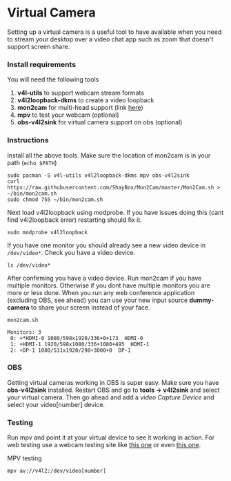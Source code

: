 # Virtual Camera

Setting up a virtual camera is a useful tool to have available when you need to stream your desktop over a video chat app such as zoom that doesn't support screen share.

### Install requirements

You will need the following tools
1. **v4l-utils** to support webcam stream formats
2. **v4l2loopback-dkms** to create a video loopback
3. **mon2cam** for multi-head support (link [here](https://github.com/ShayBox/Mon2Cam))
4. **mpv** to test your webcam (optional)
5. **obs-v4l2sink** for virtual camera support on obs (optional)

### Instructions

Install all the above tools. Make sure the location of mon2cam is in your path (`echo $PATH`)
```
sudo pacman -S v4l-utils v4l2loopback-dkms mpv obs-v4l2sink
curl https://raw.githubusercontent.com/ShayBox/Mon2Cam/master/Mon2Cam.sh > ~/bin/mon2cam.sh
sudo chmod 755 ~/bin/mon2cam.sh
```

Next load v4l2loopback using modprobe. If you have issues doing this (cant find v4l2loopback error) restarting should fix it.
```
sudo modprobe v4l2loopback
```

If you have one monitor you should already see a new video device in `/dev/video*`. Check you have a video device.
```
ls /dev/video*
```

After confirming you have a video device. Run mon2cam if you have multiple monitors. 
Otherwise if you dont have multiple monitors you are more or less done. When you run any web conference application (excluding OBS, see ahead) you can use your new input source **dummy-camera** to share your screen instead of your face.
```
mon2cam.sh

Monitors: 3
 0: +*HDMI-0 1080/598x1920/336+0+173  HDMI-0
 1: +HDMI-1 1920/598x1080/336+1080+495  HDMI-1
 2: +DP-1 1080/531x1920/298+3000+0  DP-1
```

### OBS

Getting virtual cameras working in OBS is super easy. Make sure you have **obs-v4l2sink** installed. Restart OBS and go to **tools -> v4l2sink** and select your virtual camera. Then go ahead and add a *video Capture Device* and select your video\[number\] device.


### Testing
Run mpv and point it at your virtual device to see it working in action. For web testing use a webcam testing site like [this one](https://webcamtests.com/) or even [this one](https://www.onlinemictest.com/webcam-test/).

MPV testing
```
mpv av://v4l2:/dev/video[number]
```